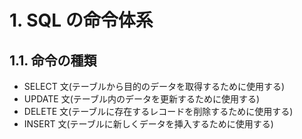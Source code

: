 # 1. SQL の命令体系

## 1.1. 命令の種類

- SELECT 文(テーブルから目的のデータを取得するために使用する)
- UPDATE 文(テーブル内のデータを更新するために使用する)
- DELETE 文(テーブルに存在するレコードを削除するために使用する)
- INSERT 文(テーブルに新しくデータを挿入するために使用する)
